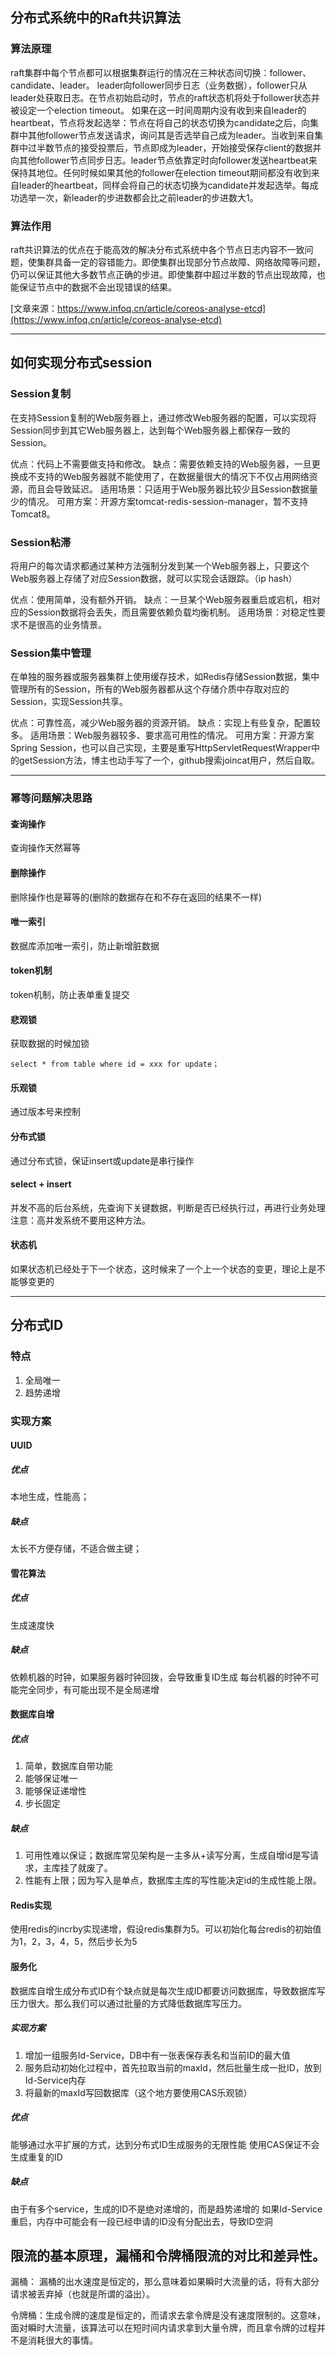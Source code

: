 ## 分布式系统中的Raft共识算法
### 算法原理
raft集群中每个节点都可以根据集群运行的情况在三种状态间切换：follower、candidate、leader。
leader向follower同步日志（业务数据），follower只从leader处获取日志。在节点初始启动时，节点的raft状态机将处于follower状态并被设定一个election timeout。
如果在这一时间周期内没有收到来自leader的heartbeat，节点将发起选举：节点在将自己的状态切换为candidate之后，向集群中其他follower节点发送请求，询问其是否选举自己成为leader。当收到来自集群中过半数节点的接受投票后，节点即成为leader，开始接受保存client的数据并向其他follower节点同步日志。leader节点依靠定时向follower发送heartbeat来保持其地位。任何时候如果其他的follower在election timeout期间都没有收到来自leader的heartbeat，同样会将自己的状态切换为candidate并发起选举。每成功选举一次，新leader的步进数都会比之前leader的步进数大1。

### 算法作用
raft共识算法的优点在于能高效的解决分布式系统中各个节点日志内容不一致问题，使集群具备一定的容错能力。即使集群出现部分节点故障、网络故障等问题，仍可以保证其他大多数节点正确的步进。即使集群中超过半数的节点出现故障，也能保证节点中的数据不会出现错误的结果。

[文章来源：https://www.infoq.cn/article/coreos-analyse-etcd](https://www.infoq.cn/article/coreos-analyse-etcd)

---

## 如何实现分布式session
### Session复制
在支持Session复制的Web服务器上，通过修改Web服务器的配置，可以实现将Session同步到其它Web服务器上，达到每个Web服务器上都保存一致的Session。

优点：代码上不需要做支持和修改。
缺点：需要依赖支持的Web服务器，一旦更换成不支持的Web服务器就不能使用了，在数据量很大的情况下不仅占用网络资源，而且会导致延迟。
适用场景：只适用于Web服务器比较少且Session数据量少的情况。
可用方案：开源方案tomcat-redis-session-manager，暂不支持Tomcat8。

### Session粘滞
将用户的每次请求都通过某种方法强制分发到某一个Web服务器上，只要这个Web服务器上存储了对应Session数据，就可以实现会话跟踪。（ip hash）

优点：使用简单，没有额外开销。
缺点：一旦某个Web服务器重启或宕机，相对应的Session数据将会丢失，而且需要依赖负载均衡机制。
适用场景：对稳定性要求不是很高的业务情景。

### Session集中管理
在单独的服务器或服务器集群上使用缓存技术，如Redis存储Session数据，集中管理所有的Session，所有的Web服务器都从这个存储介质中存取对应的Session，实现Session共享。

优点：可靠性高，减少Web服务器的资源开销。
缺点：实现上有些复杂，配置较多。
适用场景：Web服务器较多、要求高可用性的情况。
可用方案：开源方案Spring Session，也可以自己实现，主要是重写HttpServletRequestWrapper中的getSession方法，博主也动手写了一个，github搜索joincat用户，然后自取。


---


### 幂等问题解决思路
#### 查询操作
查询操作天然幂等

#### 删除操作
删除操作也是幂等的(删除的数据存在和不存在返回的结果不一样)

#### 唯一索引
数据库添加唯一索引，防止新增脏数据

#### token机制
token机制，防止表单重复提交

#### 悲观锁
获取数据的时候加锁
```
select * from table where id = xxx for update；
```

#### 乐观锁
通过版本号来控制

#### 分布式锁
通过分布式锁，保证insert或update是串行操作

#### select + insert
并发不高的后台系统，先查询下关键数据，判断是否已经执行过，再进行业务处理
注意：高并发系统不要用这种方法。

#### 状态机
如果状态机已经处于下一个状态，这时候来了一个上一个状态的变更，理论上是不能够变更的


---

## 分布式ID

### 特点
1. 全局唯一
2. 趋势递增

### 实现方案
#### UUID
##### 优点
本地生成，性能高；

##### 缺点
太长不方便存储，不适合做主键；

#### 雪花算法
##### 优点
生成速度快

##### 缺点
依赖机器的时钟，如果服务器时钟回拨，会导致重复ID生成
每台机器的时钟不可能完全同步，有可能出现不是全局递增

#### 数据库自增
##### 优点
1. 简单，数据库自带功能
2. 能够保证唯一
3. 能够保证递增性
4. 步长固定

##### 缺点
1. 可用性难以保证；数据库常见架构是一主多从+读写分离，生成自增id是写请求，主库挂了就废了。
2. 性能有上限；因为写入是单点，数据库主库的写性能决定id的生成性能上限。

#### Redis实现
使用redis的incrby实现递增，假设redis集群为5。可以初始化每台redis的初始值为1，2，3，4，5，然后步长为5

#### 服务化

数据库自增生成分布式ID有个缺点就是每次生成ID都要访问数据库，导致数据库写压力很大。那么我们可以通过批量的方式降低数据库写压力。

##### 实现方案
1. 增加一组服务Id-Service，DB中有一张表保存表名和当前ID的最大值
2. 服务启动初始化过程中，首先拉取当前的maxId，然后批量生成一批ID，放到Id-Service内存
3. 将最新的maxId写回数据库（这个地方要使用CAS乐观锁）

##### 优点
能够通过水平扩展的方式，达到分布式ID生成服务的无限性能
使用CAS保证不会生成重复的ID

##### 缺点
由于有多个service，生成的ID不是绝对递增的，而是趋势递增的
如果Id-Service重启，内存中可能会有一段已经申请的ID没有分配出去，导致ID空洞

## 限流的基本原理，漏桶和令牌桶限流的对比和差异性。
漏桶： 漏桶的出水速度是恒定的，那么意味着如果瞬时大流量的话，将有大部分请求被丢弃掉（也就是所谓的溢出）。

令牌桶：生成令牌的速度是恒定的，而请求去拿令牌是没有速度限制的。这意味，面对瞬时大流量，该算法可以在短时间内请求拿到大量令牌，而且拿令牌的过程并不是消耗很大的事情。